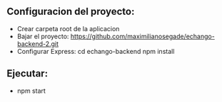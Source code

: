 Configuracion del proyecto:
---------------------------
* Crear carpeta root de la aplicacion
* Bajar el proyecto: https://github.com/maximilianosegade/echango-backend-2.git
* Configurar Express: 
	cd echango-backend 
	npm install

Ejecutar:
---------
* npm start